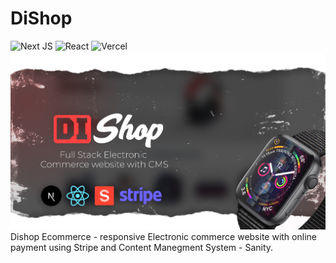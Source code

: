 # DiShop <img src="https://media.tenor.com/jpBgha7_cDoAAAAi/lengtu-shopping.gif" alt="" width="50">
![Next JS](https://img.shields.io/badge/Next-black?style=for-the-badge&logo=next.js&logoColor=white) ![React](https://img.shields.io/badge/react-%2320232a.svg?style=for-the-badge&logo=react&logoColor=%2361DAFB) ![Vercel](https://img.shields.io/badge/vercel-%23000000.svg?style=for-the-badge&logo=vercel&logoColor=white)
<img src="./prev-dishop.jpg" alt="">
Dishop Ecommerce - responsive Electronic commerce website with online payment using Stripe and Content Manegment System - Sanity.
